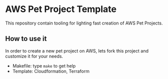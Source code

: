 # AWS Pet Project Template

This repository contain tooling for lighting fast creation of AWS Pet Projects.

## How to use it

In order to create a new pet project on AWS, lets fork this project and customize it for your needs.

- Makefile: type `make` to get help
- Template: Cloudformation, Terraform